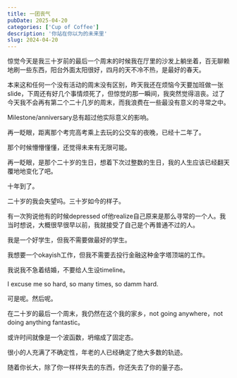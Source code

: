 ```yaml
---
title: 一团丧气
pubDate: 2025-04-20
categories: ['Cup of Coffee']
description: '你站在你以为的未来里'
slug: 2024-04-20
---
```

惊觉今天是我三十岁前的最后一个周末的时候我在厅里的沙发上躺坐着，百无聊赖地刷一些东西，阳台外面太阳很好，四月的天不冷不热，是最好的春天。

本来这和任何一个没有活动的周末没有区别，昨天我还在烦恼今天要加班做一张slide，下周还有好几个事情烦死了，但惊觉的那一瞬间，我突然觉得沮丧。过了今天我不会再有第二个二十几岁的周末，而我浪费在一些最没有意义的寻常之中。


Milestone/anniversary总有超过他实际意义的影响。


再一眨眼，距离那个考完高考乘上去玩的公交车的夜晚，已经十二年了。

那个时候懵懵懂懂，还觉得未来有无限可能。


再一眨眼，是那个二十岁的生日，想着下次过整数的生日，我的人生应该已经翻天覆地地变化了吧。


十年到了。

二十岁的我会失望吗。三十岁如今的样子。


有一次狗说他有的时候depressed of他realize自己原来是那么寻常的一个人。我当时想说，大概很早很早以前，我就接受了自己是个再普通不过的人。

我是一个好学生，但我不需要做最好的学生。

我想要一个okayish工作，但我不需要去投行金融这种金字塔顶端的工作。

我说我不急着结婚，不要给人生设timeline。

I excuse me so hard, so many times, so damm hard. 


可是呢。然后呢。

在二十岁的最后一个周末，我仍然在这个我的家乡，not going anywhere，not doing anything fantastic。

或许时间就像是一个波函数，坍缩成了固定态。

很小的人充满了不确定性，年老的人已经确定了绝大多数的轨迹。


随着你长大，除了你一样样失去的东西，你还失去了你的量子态。

